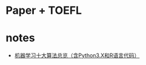 # Paper + TOEFL

# notes

  - [机器学习十大算法总览（含Python3.X和R语言代码）](https://www.cnblogs.com/kylinsblog/p/7797719.html)
